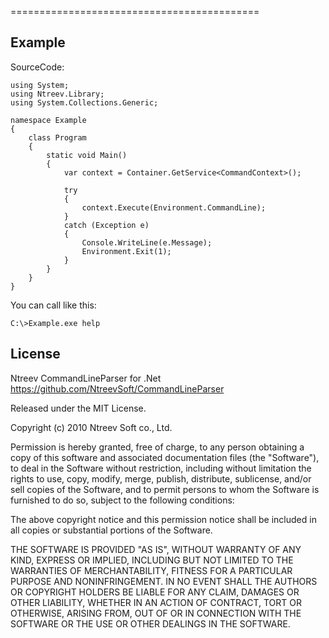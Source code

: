 ===========================================

Example
-------

SourceCode:

    using System;
    using Ntreev.Library;
	using System.Collections.Generic;

    namespace Example
    {
        class Program
        {
            static void Main()
            {
                var context = Container.GetService<CommandContext>();
           
                try
                {
                    context.Execute(Environment.CommandLine);
                }
                catch (Exception e)
                {
                    Console.WriteLine(e.Message);
                    Environment.Exit(1);
                }
            }
        }
    }

You can call like this:

    C:\>Example.exe help


License
-------

Ntreev CommandLineParser for .Net 
https://github.com/NtreevSoft/CommandLineParser

Released under the MIT License.

Copyright (c) 2010 Ntreev Soft co., Ltd.

Permission is hereby granted, free of charge, to any person obtaining a copy of this software and associated 
documentation files (the "Software"), to deal in the Software without restriction, including without limitation the 
rights to use, copy, modify, merge, publish, distribute, sublicense, and/or sell copies of the Software, and to permit 
persons to whom the Software is furnished to do so, subject to the following conditions:

The above copyright notice and this permission notice shall be included in all copies or substantial portions of the 
Software.

THE SOFTWARE IS PROVIDED "AS IS", WITHOUT WARRANTY OF ANY KIND, EXPRESS OR IMPLIED, INCLUDING BUT NOT LIMITED TO THE 
WARRANTIES OF MERCHANTABILITY, FITNESS FOR A PARTICULAR PURPOSE AND NONINFRINGEMENT. IN NO EVENT SHALL THE AUTHORS OR 
COPYRIGHT HOLDERS BE LIABLE FOR ANY CLAIM, DAMAGES OR OTHER LIABILITY, WHETHER IN AN ACTION OF CONTRACT, TORT OR 
OTHERWISE, ARISING FROM, OUT OF OR IN CONNECTION WITH THE SOFTWARE OR THE USE OR OTHER DEALINGS IN THE SOFTWARE.

